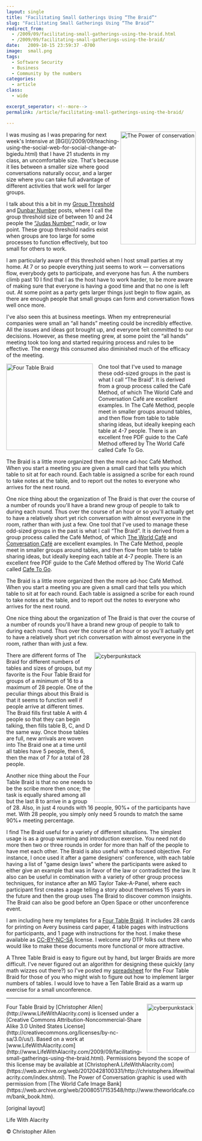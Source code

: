 ```yaml
---
layout: single
title: "Facilitating Small Gatherings Using “The Braid”"
slug: "Facilitating Small Gatherings Using “The Braid”"
redirect_from:
  - /2009/09/facilitating-small-gatherings-using-the-braid.html
  - /2009/09/facilitating-small-gatherings-using-the-braid/
date:   2009-10-15 23:59:37 -0700
image:  small.png
tags:
  - Software Security
  - Business
  - Community by the numbers
categories:
  - article
class:
  - wide

excerpt_seperator: <!--more-->
permalink: /article/facilitating-small-gatherings-using-the-braid/

---
```


<img width="200px" height="300px" align="right"  src="{{ site.url }}{{ site.baseurl }}/assets/images/small.png" alt="The Power of conservation"/>
 I was musing as I was preparing for next week's Intensive at [BGI](/2009/09/teaching-using-the-social-web-for-social-change-at-bgiedu.html) that I have 21 students in my class, an uncomfortable size. That's because it lies between a smaller size where good conversations naturally occur, and a larger size where you can take full advantage of different activities that work well for larger groups.

I talk about this a bit in my [Group Threshold](/2008/09/group-threshold.html) and [Dunbar Number](/2004/03/the_dunbar_numb.html) posts, where I call the group threshold size of between 10 and 24 people the [“Judas Number”](/2008/09/group-threshold.html#Judas_Number) nadir, or low point. These group threshold nadirs exist when groups are too large for some processes to function effectively, but too small for others to work.

I am particularly aware of this threshold when I host small parties at my home. At 7 or so people everything just seems to work — conversations flow, everybody gets to participate, and everyone has fun. A the numbers climb past 10 I find that I as the host have to work harder, to be more aware of making sure that everyone is having a good time and that no one is left out. At some point as a party gets larger things just begin to flow again, as there are enough people that small groups can form and conversation flows well once more.

I've also seen this at business meetings. When my entrepreneurial companies were small an “all hands” meeting could be incredibly effective. All the issues and ideas got brought up, and everyone felt committed to our decisions. However, as these meeting grew, at some point the “all hands” meeting took too long and started requiring process and rules to be effective. The energy this consumed also diminished much of the efficacy of the meeting.

<img width="230px" style=" margin-right:15px" align="left"  src="{{ site.url }}{{ site.baseurl }}/assets/images/09.jpg" alt="Four Table Braid"/>

One tool that I've used to manage these odd-sized groups in the past is what I call “The Braid”. It is derived from a group process called the Café Method, of which The World Café and Conversation Café are excellent examples. In The Café Method, people meet in smaller groups around tables, and then flow from table to table sharing ideas, but ideally keeping each table at 4-7 people. There is an excellent free PDF guide to the Café Method offered by The World Café called Cafe To Go.

The Braid is a little more organized then the more ad-hoc Café Method. When you start a meeting you are given a small card that tells you which table to sit at for each round. Each table is assigned a scribe for each round to take notes at the table, and to report out the notes to everyone who arrives for the next round.

One nice thing about the organization of The Braid is that over the course of a number of rounds you'll have a brand new group of people to talk to during each round. Thus over the course of an hour or so you'll actually get to have a relatively short yet rich conversation with almost everyone in the room, rather than with just a few.
One tool that I've used to manage these odd-sized groups in the past is what I call “The Braid”. It is derived from a group process called the Café Method, of which [The World Café](https://web.archive.org/web/20160405033004/http://www.theworldcafe.com/articles/cafetogo.pdf) and [](http://)[Conversation Café](http://www.conversationcafe.org/) are excellent examples. In The Café Method, people meet in smaller groups around tables, and then flow from table to table sharing ideas, but ideally keeping each table at 4-7 people. There is an excellent free PDF guide to the Café Method offered by The World Café called [Cafe To Go](http://www.theworldcafe.com/articles/cafetogo.pdf).

The Braid is a little more organized then the more ad-hoc Café Method. When you start a meeting you are given a small card that tells you which table to sit at for each round. Each table is assigned a scribe for each round to take notes at the table, and to report out the notes to everyone who arrives for the next round.

One nice thing about the organization of The Braid is that over the course of a number of rounds you'll have a brand new group of people to talk to during each round. Thus over the course of an hour or so you'll actually get to have a relatively short yet rich conversation with almost everyone in the room, rather than with just a few.

<img width="270px" height="400px" align="right"  src="{{ site.url }}{{ site.baseurl }}/assets/images/010.jpg" alt="cyberpunkstack"/>

 There are different forms of The Braid for different numbers of tables and sizes of groups, but my favorite is the Four Table Braid for groups of a minimum of 16 to a maximum of 28 people. One of the peculiar things about this Braid is that it seems to function well if people arrive at different times. The Braid fills first table A with 4 people so that they can begin talking, then fills table B, C, and D the same way. Once those tables are full, new arrivals are woven into The Braid one at a time until all tables have 5 people, then 6, then the max of 7 for a total of 28 people.

Another nice thing about the Four Table Braid is that no one needs to be the scribe more then once; the task is equally shared among all but the last 8 to arrive in a group of 28. Also, in just 4 rounds with 16 people, 90%+ of the participants have met. With 28 people, you simply only need 5 rounds to match the same 90%+ meeting percentage.

I find The Braid useful for a variety of different situations. The simplest usage is as a group warming and introduction exercise. You need not do more then two or three rounds in order for more than half of the people to have met each other. The Braid is also useful with a focused objective. For instance, I once used it after a game designers' conference, with each table having a list of "game design laws" where the participants were asked to either give an example that was in favor of the law or contradicted the law. It also can be useful in combination with a variety of other group process techniques, for instance after an MG Taylor Take-A-Panel, where each participant first creates a page telling a story about themselves 15 years in the future and then the group uses The Braid to discover common insights. The Braid can also be good before an Open Space or other unconference event.

I am including here my templates for a [Four Table Braid](http://lifewithalacrity.blogs.com/files/Four%20Table%20Braid.pdf). It includes 28 cards for printing on Avery business card paper, 4 table pages with instructions for participants, and 1 page with instructions for the host. I make these available as [CC-BY-NC-SA](http://creativecommons.org/licenses/by-nc-sa/3.0/us/) license. I welcome any DTP folks out there who would like to make these documents more functional or more attractive.

A Three Table Braid is easy to figure out by hand, but larger Braids are more difficult. I've never figured out an algorithm for designing these quickly (any math wizzes out there?) so I've posted my [spreadsheet](https://web.archive.org/web/20110824232316/https://spreadsheets.google.com/pub?key=tSZvgWmkax0xsBfKY3Lj69Q&gid=0) for the Four Table Braid for those of you who might wish to figure out how to implement larger numbers of tables. I would love to have a Ten Table Braid as a warm up exercise for a small unconference.

* * *
<img width="130px" align="right"  src="{{ site.url }}{{ site.baseurl }}/assets/images/88x31.png" alt="cyberpunkstack"/> 
Four Table Braid by [Christopher Allen](http://www.LifeWithAlacrity.com) is licensed under a [Creative Commons Attribution-Noncommercial-Share Alike 3.0 United States License](http://creativecommons.org/licenses/by-nc-sa/3.0/us/). Based on a work at [www.LifeWithAlacrity.com](http://www.LifeWithAlacrity.com/2009/09/facilitating-small-gatherings-using-the-braid.html). Permissions beyond the scope of this license may be available at [ChristopherA.LifeWithAlacrity.com](https://web.archive.org/web/20120428100331/http://christophera.lifewithalacrity.com/index.shtml). The Power of Conversation graphic is used with permission from [The World Cafe Image Bank](https://web.archive.org/web/20080517153548/http://www.theworldcafe.com/bank_book.htm).

[original layout]

<!-- [Business](/tags/business/) [Social Software](/tags/social-software/) [Web/Tech](/tags/web/tech/) [braid](/tags/braid/) [the braid](/tags/the-braid/) [four table braid](/tags/four-table-braid/) [cafe method](/tags/cafe-method/) [world cafe](/tags/world-cafe/) [the world cafe](/tags/the-world-cafe/) [conversation cafe](/tags/conversation-cafe/) [small group facilitation](/tags/small-group-facilitation/) [facilitation](/tags/facilitation/) [group](/tags/group/) [group activity](/tags/group-activity/) [group process](/tags/group-process/) [group dynamics](/tags/group-dynamics/) [conversation](/tags/conversation/) [dunbar number](/tags/dunbar-number/) [judas number](/tags/judas-number/) [group threshold](/tags/group-threshold/) [party](/tags/party/) [team](/tags/team/) [warm up exercise](/tags/warm-up-exercise/) [idea formation](/tags/idea-formation/) [idea creation](/tags/idea-creation/) [ideas](/tags/ideas/) [tables](/tags/tables/) [warm up](/tags/warm-up/) [bgiedu](/tags/bgiedu/) [bgimgt566sx](/tags/bgimgt566sx/) -->

Life With Alacrity

© Christopher Allen
